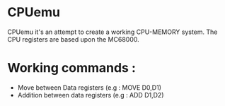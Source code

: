 # CPUemu
CPUemu it's an attempt to create a working CPU-MEMORY system. The CPU registers are based upon the MC68000. 

# Working commands :

* Move between Data registers       (e.g : MOVE D0,D1)
* Addition between data registers   (e.g : ADD  D1,D2)
